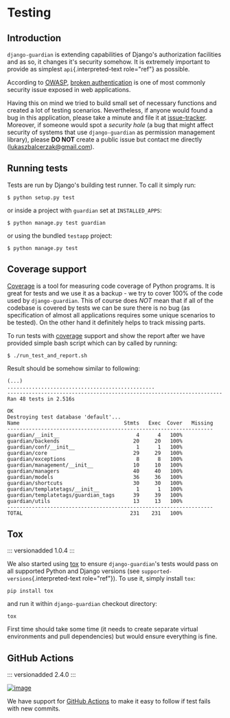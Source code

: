 # Testing

## Introduction

`django-guardian` is extending capabilities of Django\'s authorization
facilities and as so, it changes it\'s security somehow. It is extremely
important to provide as simplest `api`{.interpreted-text role="ref"} as
possible.

According to [OWASP](http://www.owasp.org/), [broken
authentication](http://www.owasp.org/index.php/Top_10_2010-A3) is one of
most commonly security issue exposed in web applications.

Having this on mind we tried to build small set of necessary functions
and created a lot of testing scenarios. Nevertheless, if anyone would
found a bug in this application, please take a minute and file it at
[issue-tracker](http://github.com/lukaszb/django-guardian). Moreover, if
someone would spot a *security hole* (a bug that might affect security
of systems that use `django-guardian` as permission management library),
please **DO NOT** create a public issue but contact me directly
(<lukaszbalcerzak@gmail.com>).

## Running tests

Tests are run by Django\'s building test runner. To call it simply run:

    $ python setup.py test

or inside a project with `guardian` set at `INSTALLED_APPS`:

    $ python manage.py test guardian

or using the bundled `testapp` project:

    $ python manage.py test

## Coverage support

[Coverage](http://nedbatchelder.com/code/coverage/) is a tool for
measuring code coverage of Python programs. It is great for tests and we
use it as a backup - we try to cover 100% of the code used by
`django-guardian`. This of course does *NOT* mean that if all of the
codebase is covered by tests we can be sure there is no bug (as
specification of almost all applications requires some unique scenarios
to be tested). On the other hand it definitely helps to track missing
parts.

To run tests with [coverage](http://nedbatchelder.com/code/coverage/)
support and show the report after we have provided simple bash script
which can by called by running:

    $ ./run_test_and_report.sh

Result should be somehow similar to following:

    (...)
    ................................................
    ----------------------------------------------------------------------
    Ran 48 tests in 2.516s

    OK
    Destroying test database 'default'...
    Name                                  Stmts   Exec  Cover   Missing
    -------------------------------------------------------------------
    guardian/__init__                         4      4   100%
    guardian/backends                        20     20   100%
    guardian/conf/__init__                    1      1   100%
    guardian/core                            29     29   100%
    guardian/exceptions                       8      8   100%
    guardian/management/__init__             10     10   100%
    guardian/managers                        40     40   100%
    guardian/models                          36     36   100%
    guardian/shortcuts                       30     30   100%
    guardian/templatetags/__init__            1      1   100%
    guardian/templatetags/guardian_tags      39     39   100%
    guardian/utils                           13     13   100%
    -------------------------------------------------------------------
    TOTAL                                   231    231   100%

## Tox

::: versionadded
1.0.4
:::

We also started using [tox](http://pypi.python.org/pypi/tox) to ensure
`django-guardian`\'s tests would pass on all supported Python and Django
versions (see `supported-versions`{.interpreted-text role="ref"}). To
use it, simply install `tox`:

    pip install tox

and run it within `django-guardian` checkout directory:

    tox

First time should take some time (it needs to create separate virtual
environments and pull dependencies) but would ensure everything is fine.

## GitHub Actions

::: versionadded
2.4.0
:::

[![image](https://github.com/django-guardian/django-guardian/workflows/Tests/badge.svg?branch=devel)](https://github.com/django-guardian/django-guardian/actions/workflows/tests.yml)

We have support for [GitHub
Actions](https://github.com/django-guardian/django-guardian/actions) to
make it easy to follow if test fails with new commits.
